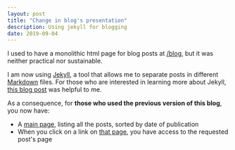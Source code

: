 ```yaml
---
layout: post
title: "Change in blog's presentation"
description: Using jekyll for blogging
date: 2019-09-04
---
```


I used to have a monolithic html page for blog posts at [/blog]({{site.url}}/blog), but it was neither practical nor sustainable. 

I am now using [Jekyll](https://jekyllrb.com/), a tool that allows me to separate posts in different [Markdown](https://guides.github.com/features/mastering-markdown/) files. For those who are interested in learning more about Jekyll, [this blog post](http://jmcglone.com/guides/github-pages/) was helpful to me. 

As a consequence, for **those who used the previous version of this blog**, you now have: 

- A [main page]({{site.url}}/blog), listing all the posts, sorted by date of publication 
- When you click on a link on [that page]({{site.url}}/blog), you have access to the requested post's page